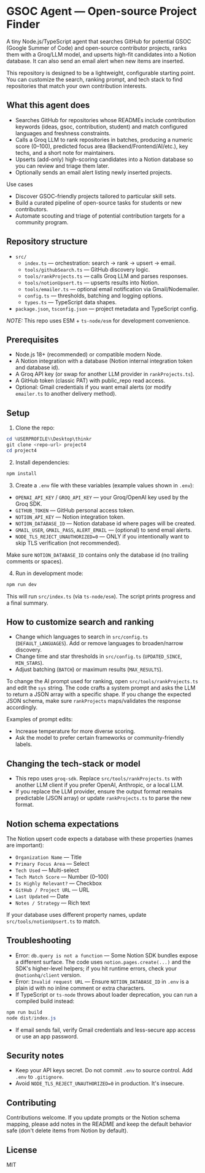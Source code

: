# GSOC Agent — Open-source Project Finder

A tiny Node.js/TypeScript agent that searches GitHub for potential GSOC (Google Summer of Code) and open-source contributor projects, ranks them with a Groq/LLM model, and upserts high-fit candidates into a Notion database. It can also send an email alert when new items are inserted.

This repository is designed to be a lightweight, configurable starting point. You can customize the search, ranking prompt, and tech stack to find repositories that match your own contribution interests.

## What this agent does

- Searches GitHub for repositories whose READMEs include contribution keywords (ideas, gsoc, contribution, student) and match configured languages and freshness constraints.
- Calls a Groq LLM to rank repositories in batches, producing a numeric score (0–100), predicted focus area (Backend/Frontend/AI/etc.), key techs, and a short note for maintainers.
- Upserts (add-only) high-scoring candidates into a Notion database so you can review and triage them later.
- Optionally sends an email alert listing newly inserted projects.

Use cases

- Discover GSOC-friendly projects tailored to particular skill sets.
- Build a curated pipeline of open-source tasks for students or new contributors.
- Automate scouting and triage of potential contribution targets for a community program.

## Repository structure

- `src/`
  - `index.ts` — orchestration: search → rank → upsert → email.
  - `tools/githubSearch.ts` — GitHub discovery logic.
  - `tools/rankProjects.ts` — calls Groq LLM and parses responses.
  - `tools/notionUpsert.ts` — upserts results into Notion.
  - `tools/emailer.ts` — optional email notification via Gmail/Nodemailer.
  - `config.ts` — thresholds, batching and logging options.
  - `types.ts` — TypeScript data shapes.
- `package.json`, `tsconfig.json` — project metadata and TypeScript config.

_NOTE:_ This repo uses ESM + `ts-node/esm` for development convenience.

## Prerequisites

- Node.js 18+ (recommended) or compatible modern Node.
- A Notion integration with a database (Notion internal integration token and database id).
- A Groq API key (or swap for another LLM provider in `rankProjects.ts`).
- A GitHub token (classic PAT) with public_repo read access.
- Optional: Gmail credentials if you want email alerts (or modify `emailer.ts` to another delivery method).

## Setup

1. Clone the repo:

```powershell
cd %USERPROFILE%\Desktop\thinkr
git clone <repo-url> project4
cd project4
```

2. Install dependencies:

```powershell
npm install
```

3. Create a `.env` file with these variables (example values shown in `.env`):

- `OPENAI_API_KEY` / `GROQ_API_KEY` — your Groq/OpenAI key used by the Groq SDK.
- `GITHUB_TOKEN` — GitHub personal access token.
- `NOTION_API_KEY` — Notion integration token.
- `NOTION_DATABASE_ID` — Notion database id where pages will be created.
- `GMAIL_USER`, `GMAIL_PASS`, `ALERT_EMAIL` — (optional) to send email alerts.
- `NODE_TLS_REJECT_UNAUTHORIZED=0` — ONLY if you intentionally want to skip TLS verification (not recommended).

Make sure `NOTION_DATABASE_ID` contains only the database id (no trailing comments or spaces).

4. Run in development mode:

```powershell
npm run dev
```

This will run `src/index.ts` (via `ts-node/esm`). The script prints progress and a final summary.

## How to customize search and ranking

- Change which languages to search in `src/config.ts` (`DEFAULT_LANGUAGES`). Add or remove languages to broaden/narrow discovery.
- Change time and star thresholds in `src/config.ts` (`UPDATED_SINCE`, `MIN_STARS`).
- Adjust batching (`BATCH`) or maximum results (`MAX_RESULTS`).

To change the AI prompt used for ranking, open `src/tools/rankProjects.ts` and edit the `sys` string. The code crafts a system prompt and asks the LLM to return a JSON array with a specific shape. If you change the expected JSON schema, make sure `rankProjects` maps/validates the response accordingly.

Examples of prompt edits:
- Increase temperature for more diverse scoring.
- Ask the model to prefer certain frameworks or community-friendly labels.

## Changing the tech-stack or model

- This repo uses `groq-sdk`. Replace `src/tools/rankProjects.ts` with another LLM client if you prefer OpenAI, Anthropic, or a local LLM.
- If you replace the LLM provider, ensure the output format remains predictable (JSON array) or update `rankProjects.ts` to parse the new format.

## Notion schema expectations

The Notion upsert code expects a database with these properties (names are important):
- `Organization Name` — Title
- `Primary Focus Area` — Select
- `Tech Used` — Multi-select
- `Tech Match Score` — Number (0–100)
- `Is Highly Relevant?` — Checkbox
- `GitHub / Project URL` — URL
- `Last Updated` — Date
- `Notes / Strategy` — Rich text

If your database uses different property names, update `src/tools/notionUpsert.ts` to match.

## Troubleshooting

- Error: `db.query is not a function` — Some Notion SDK bundles expose a different surface. The code uses `notion.pages.create(...)` and the SDK's higher-level helpers; if you hit runtime errors, check your `@notionhq/client` version.
- Error: `Invalid request URL` — Ensure `NOTION_DATABASE_ID` in `.env` is a plain id with no inline comment or extra characters.
- If TypeScript or `ts-node` throws about loader deprecation, you can run a compiled build instead:

```powershell
npm run build
node dist/index.js
```

- If email sends fail, verify Gmail credentials and less-secure app access or use an app password.

## Security notes

- Keep your API keys secret. Do not commit `.env` to source control. Add `.env` to `.gitignore`.
- Avoid `NODE_TLS_REJECT_UNAUTHORIZED=0` in production. It's insecure.

## Contributing

Contributions welcome. If you update prompts or the Notion schema mapping, please add notes in the README and keep the default behavior safe (don't delete items from Notion by default).

## License

MIT
